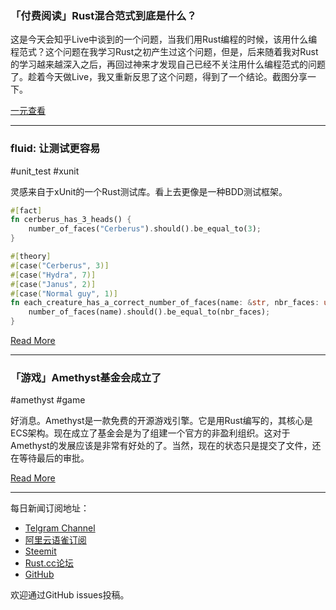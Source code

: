### 「付费阅读」Rust混合范式到底是什么？

这是今天会知乎Live中谈到的一个问题，当我们用Rust编程的时候，该用什么编程范式？这个问题在我学习Rust之初产生过这个问题，但是，后来随着我对Rust的学习越来越深入之后，再回过神来才发现自己已经不关注用什么编程范式的问题了。趁着今天做Live，我又重新反思了这个问题，得到了一个结论。截图分享一下。

[一元查看](https://t.zsxq.com/2jIy3Fq)

---

### fluid: 让测试更容易

#unit_test #xunit

灵感来自于xUnit的一个Rust测试库。看上去更像是一种BDD测试框架。

```rust
#[fact]
fn cerberus_has_3_heads() {
    number_of_faces("Cerberus").should().be_equal_to(3);
}

#[theory]
#[case("Cerberus", 3)]
#[case("Hydra", 7)]
#[case("Janus", 2)]
#[case("Normal guy", 1)]
fn each_creature_has_a_correct_number_of_faces(name: &str, nbr_faces: u8) {
    number_of_faces(name).should().be_equal_to(nbr_faces);
}
```

[Read More](https://gitlab.com/Boiethios/fluid-rs/wikis/home)

---

### 「游戏」Amethyst基金会成立了

#amethyst #game

好消息。Amethyst是一款免费的开源游戏引擎。它是用Rust编写的，其核心是ECS架构。现在成立了基金会是为了组建一个官方的非盈利组织。这对于Amethyst的发展应该是非常有好处的了。当然，现在的状态只是提交了文件，还在等待最后的审批。


[Read More](https://www.amethyst.rs/blog/non-profit-announce/)

---

每日新闻订阅地址：

- [Telgram Channel](https://t.me/rust_daily_news )
- [阿里云语雀订阅](https://www.yuque.com/chaosbot/rustnews)
- [Steemit](https://steemit.com/@blackanger)
- [Rust.cc论坛](https://rust.cc)
- [GitHub](https://github.com/RustStudy/rust_daily_news)

欢迎通过GitHub issues投稿。

